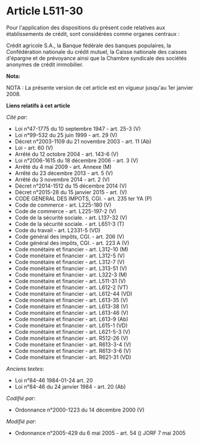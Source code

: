 # Article L511-30

Pour l'application des dispositions du présent code relatives aux établissements de crédit, sont considérées comme organes
centraux :

Crédit agricole S.A., la Banque fédérale des banques populaires, la Confédération nationale du crédit mutuel, la Caisse
nationale des caisses d'épargne et de prévoyance ainsi que la Chambre syndicale des sociétés anonymes de crédit immobilier.

**Nota:**

NOTA : La présente version de cet article est en vigueur jusqu'au 1er janvier 2008.

**Liens relatifs à cet article**

_Cité par_:

  - Loi n°47-1775 du 10 septembre 1947 - art. 25-3 (V)
  - Loi n°99-532 du 25 juin 1999 - art. 29 (V)
  - Décret n°2003-1109 du 21 novembre 2003 - art. 11 (Ab)
  - Loi - art. 60 (V)
  - Arrêté du 12 octobre 2004 - art. 143-6 (V)
  - Loi n°2006-1615 du 18 décembre 2006 - art. 3 (V)
  - Arrêté du 4 mai 2009 - art. Annexe (M)
  - Arrêté du 23 décembre 2013 - art. 5 (V)
  - Arrêté du 3 novembre 2014 - art. 2 (V)
  - Décret n°2014-1512 du 15 décembre 2014 (V)
  - Décret n°2015-28 du 15 janvier 2015 - art. (V)
  - CODE GENERAL DES IMPOTS, CGI. - art. 235 ter YA (P)
  - Code de commerce - art. L225-180 (V)
  - Code de commerce - art. L225-197-2 (V)
  - Code de la sécurité sociale. - art. L137-32 (V)
  - Code de la sécurité sociale. - art. L651-3 (T)
  - Code du travail - art. L2331-5 (VD)
  - Code général des impôts, CGI. - art. 206 (V)
  - Code général des impôts, CGI. - art. 223 A (V)
  - Code monétaire et financier - art. L312-10 (M)
  - Code monétaire et financier - art. L312-5 (V)
  - Code monétaire et financier - art. L312-7 (V)
  - Code monétaire et financier - art. L313-51 (V)
  - Code monétaire et financier - art. L322-3 (M)
  - Code monétaire et financier - art. L511-31 (V)
  - Code monétaire et financier - art. L612-2 (VT)
  - Code monétaire et financier - art. L612-44 (VD)
  - Code monétaire et financier - art. L613-35 (V)
  - Code monétaire et financier - art. L613-38 (V)
  - Code monétaire et financier - art. L613-46 (V)
  - Code monétaire et financier - art. L613-9 (Ab)
  - Code monétaire et financier - art. L615-1 (VD)
  - Code monétaire et financier - art. L621-5-3 (V)
  - Code monétaire et financier - art. R512-26 (V)
  - Code monétaire et financier - art. R613-3-4 (V)
  - Code monétaire et financier - art. R613-3-6 (V)
  - Code monétaire et financier - art. R621-31 (VD)

_Anciens textes_:

  - Loi n°84-46 1984-01-24 art. 20
  - Loi n°84-46 du 24 janvier 1984 - art. 20 (Ab)

_Codifié par_:

  - Ordonnance n°2000-1223 du 14 décembre 2000 (V)

_Modifié par_:

  - Ordonnance n°2005-429 du 6 mai 2005 - art. 54 () JORF 7 mai 2005
